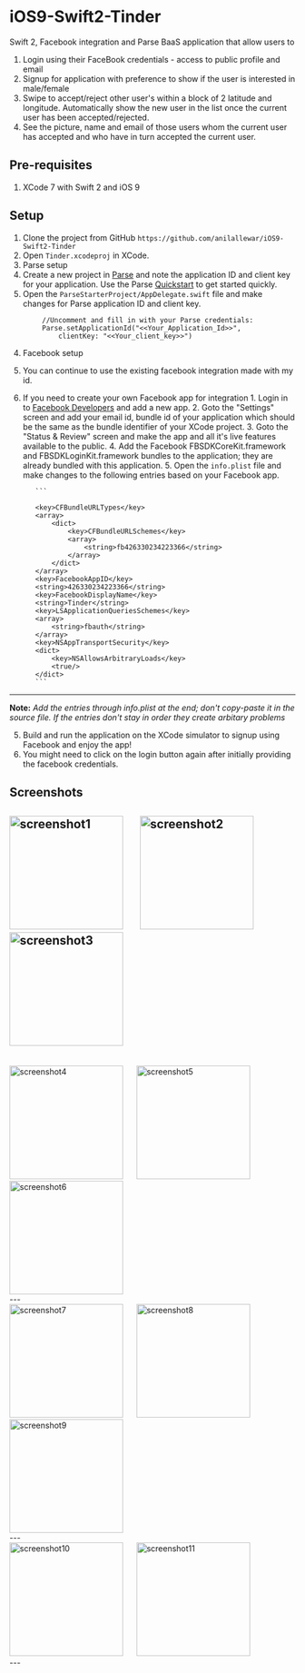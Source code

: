 # iOS9-Swift2-Tinder

Swift 2, Facebook integration and Parse BaaS application that allow users to 

1. Login using their FaceBook credentials - access to public profile and email
2. Signup for application with preference to show if the user is interested in male/female
3. Swipe to accept/reject other user's within a block of 2 latitude and longitude. Automatically show the new user in the list once the current user has been accepted/rejected.
4. See the picture, name and email of those users whom the current user has accepted and who have in turn accepted the current user.

## Pre-requisites

1. XCode 7 with Swift 2 and iOS 9

## Setup

1. Clone the project from GitHub `https://github.com/anilallewar/iOS9-Swift2-Tinder`
2. Open `Tinder.xcodeproj` in XCode.
3. Parse setup
  1. Create a new project in [Parse](https://www.parse.com/) and note the application ID and client key for your application. Use the Parse [Quickstart](https://www.parse.com/apps/quickstart) to get started quickly. 
  2. Open the `ParseStarterProject/AppDelegate.swift` file and make changes for Parse application ID and client key.
```
        //Uncomment and fill in with your Parse credentials:
        Parse.setApplicationId("<<Your_Application_Id>>",
            clientKey: "<<Your_client_key>>")
```

4. Facebook setup
  1. You can continue to use the existing facebook integration made with my id.
  2. If you need to create your own Facebook app for integration
    1. Login in to [Facebook Developers](https://developers.facebook.com/) and add a new app.
    2. Goto the "Settings" screen and add your email id, bundle id of your application which should be the same as the bundle identifier of your XCode project.
    3. Goto the "Status & Review" screen and make the app and all it's live features available to the public.
    4. Add the Facebook FBSDKCoreKit.framework and FBSDKLoginKit.framework bundles to the application; they are already bundled with this application.
    5. Open the `info.plist` file and make changes to the following entries based on your Facebook app.

            ``` 
            
            <key>CFBundleURLTypes</key>
            <array>
                <dict>
                    <key>CFBundleURLSchemes</key>
                    <array>
                        <string>fb426330234223366</string>
                    </array>
                </dict>
            </array>
            <key>FacebookAppID</key>
            <string>426330234223366</string>
            <key>FacebookDisplayName</key>
            <string>Tinder</string>
            <key>LSApplicationQueriesSchemes</key>
            <array>
                <string>fbauth</string>
            </array>
            <key>NSAppTransportSecurity</key>
            <dict>
                <key>NSAllowsArbitraryLoads</key>
                <true/>
            </dict>
            ```
---            
**Note:** *Add the entries through info.plist at the end; don't copy-paste it in the source file. If the entries don't stay in order they create arbitary problems*

5. Build and run the application on the XCode simulator to signup using Facebook and enjoy the app!
6. You might need to click on the login button again after initially providing the facebook credentials.

## Screenshots
<img src="./Screenshots/ScreenShot_1.png" alt="screenshot1" width="200" /> &nbsp;&nbsp;&nbsp;&nbsp;
<img src="./Screenshots/ScreenShot_2.png" alt="screenshot2" width="200" /> &nbsp;&nbsp;&nbsp;&nbsp;
<img src="./Screenshots/ScreenShot_3.png" alt="screenshot3" width="200" />
<br/>
---
<br/>
<img src="./Screenshots/ScreenShot_4.png" alt="screenshot4" width="200" /> &nbsp;&nbsp;&nbsp;&nbsp;
<img src="./Screenshots/ScreenShot_5.png" alt="screenshot5" width="200" /> &nbsp;&nbsp;&nbsp;&nbsp;
<img src="./Screenshots/ScreenShot_6.png" alt="screenshot6" width="200" />
<br/>
---
<br/>
<img src="./Screenshots/ScreenShot_7.png" alt="screenshot7" width="200" /> &nbsp;&nbsp;&nbsp;&nbsp;
<img src="./Screenshots/ScreenShot_8.png" alt="screenshot8" width="200" /> &nbsp;&nbsp;&nbsp;&nbsp;
<img src="./Screenshots/ScreenShot_9.png" alt="screenshot9" width="200" />
<br/>
---
<br/>
<img src="./Screenshots/ScreenShot_10.png" alt="screenshot10" width="200" /> &nbsp;&nbsp;&nbsp;&nbsp;
<img src="./Screenshots/ScreenShot_11.png" alt="screenshot11" width="200" /> &nbsp;&nbsp;&nbsp;&nbsp;
<br/>
---
